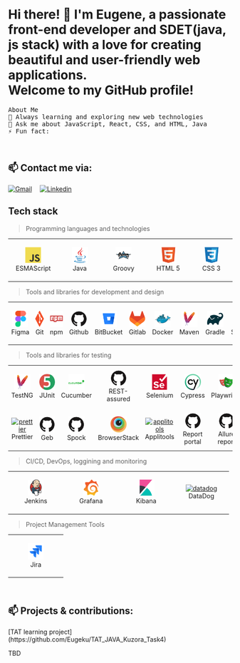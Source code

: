 <h1 align="left"> Hi there! 👋 I'm Eugene, a passionate front-end developer and SDET(java, js stack) with a love for creating beautiful and user-friendly web applications. <br>
Welcome to my GitHub profile!
</h1>
<pre>About Me
🌱 Always learning and exploring new web technologies
💬 Ask me about JavaScript, React, CSS, and HTML, Java
⚡ Fun fact: 
</pre>

<br>
<h2> 📫 Contact me via:  </h2>

[<img alt="Gmail" src="https://img.shields.io/badge/Gmail-D14836?style=for-the-badge&logo=gmail&logoColor=white"/>](mailto:eugenekuzora@gmail.com)&emsp;
[<img alt="Linkedin" src="https://img.shields.io/badge/LinkedIn-0077B5?style=for-the-badge&logo=linkedin&logoColor=white"/>](https://es.linkedin.com/in/eugene-kuzora-a7140115b)&emsp;

<h2 align="left" id="stack"> Tech stack</h2>

>Programming languages ​​and technologies

<table width='100%'>
  <tr>
    <td align="center" width="110" height="90">
      <a href="https://ecma-international.org/publications-and-standards/standards/ecma-262/">
        <img src="https://github.com/devicons/devicon/blob/master/icons/javascript/javascript-original.svg" width="36" height="36" alt="js" />
      </a>
      <br>ESMAScript
    </td>
    <td align="center" width="110" height="90">
      <a href="https://openjdk.org/">
        <img src="https://github.com/devicons/devicon/blob/master/icons/java/java-original.svg" width="36" height="36" alt="java" />
      </a>
      <br>Java
    </td>
    <td align="center" width="110" height="90">
      <a href="https://groovy-lang.org/">
        <img src="https://github.com/devicons/devicon/blob/master/icons/groovy/groovy-original.svg" width="36" height="36" alt="groovy" />
      </a>
      <br>Groovy
    </td>
    <td align="center" width="110" height="90">
      <a href="https://www.w3.org/TR/2011/WD-html5-20110405/">
        <img src="https://github.com/devicons/devicon/blob/master/icons/html5/html5-original.svg" width="36" height="36" alt="Html 5" />
      </a>
      <br>HTML 5
    </td>
         <td align="center" width="110" height="90"> 
      <a href="https://www.w3.org/TR/css3-roadmap/" >
        <img src="https://github.com/devicons/devicon/blob/master/icons/css3/css3-original.svg" width="36" height="36" alt="css 3" />
      </a>
      <br>CSS 3
    </td>
  </tr>
</table>

> Tools and libraries for development and design

<table width='100%'>
  <tr>
    <td align="center" width="110" height="90">
      <a href="https://www.figma.com/" >
        <img src="https://github.com/devicons/devicon/blob/master/icons/figma/figma-original.svg" width="36" height="36" alt="figma" />
      </a>
      <br>Figma
    </td>
    <td align="center" width="110" height="90">
      <a href="https://git-scm.com/">
        <img src="https://github.com/devicons/devicon/blob/master/icons/git/git-original.svg" width="36" height="36" alt="git" />
      </a>
      <br>Git
    </td>
    <td align="center" width="110" height="90"> 
      <a href="https://www.npmjs.com/">
        <img src="https://github.com/devicons/devicon/blob/master/icons/npm/npm-original-wordmark.svg" width="36" height="36" alt="npm" />
      </a>
      <br>npm
    </td>
    <td align="center" width="110" height="90"> 
      <a href="https://github.com/" >
        <img src="https://github.com/devicons/devicon/blob/master/icons/github/github-original.svg" width="36" height="36" alt="github" />
      </a>
      <br>Github
    </td>
    <td align="center" width="110" height="90"> 
      <a href="https://bitbucket.org/" >
        <img src="https://github.com/devicons/devicon/blob/master/icons/bitbucket/bitbucket-original.svg" width="36" height="36" alt="bitbucket" />
      </a>
      <br>BitBucket
    </td>
    <td align="center" width="110" height="90"> 
      <a href="https://about.gitlab.com/" >
        <img src="https://github.com/devicons/devicon/blob/master/icons/gitlab/gitlab-original.svg" width="36" height="36" alt="gitlab" />
      </a>
      <br>Gitlab
    </td>
    <td align="center" width="110" height="90"> 
      <a href="https://www.docker.com/" >
        <img src="https://github.com/devicons/devicon/blob/master/icons/docker/docker-original.svg" width="36" height="36" alt="docker" />
      </a>
      <br>Docker
    </td>
    <td align="center" width="110" height="90">
      <a href="https://maven.apache.org/">
        <img src="https://github.com/devicons/devicon/blob/master/icons/maven/maven-original.svg" width="36" height="36" alt="maven" />
      </a>
      <br>Maven
    </td>
    <td align="center" width="110" height="90">
      <a href="https://gradle.org/">
        <img src="https://github.com/devicons/devicon/blob/master/icons/gradle/gradle-original.svg" width="36" height="36" alt="gradle" />
      </a>
      <br>Gradle
    </td>
    <td align="center" width="110" height="90">
      <a href="https://spring.io/projects/spring-framework">
        <img src="https://github.com/devicons/devicon/blob/master/icons/spring/spring-original.svg" width="36" height="36" alt="spring" />
      </a>
      <br>Spring
    </td>
  </tr>
</table>

> Tools and libraries for testing

<table width='100%'>
  <tr>
    <td align="center" width="110" height="90">
      <a href="https://testng.org/">
        <img src="https://github.com/devicons/devicon/blob/master/icons/maven/maven-original.svg" width="36" height="36" alt="testng" />
      </a>
      <br>TestNG
    </td>
    <td align="center" width="110" height="90">
      <a href="https://junit.org/junit5/">
        <img src="https://github.com/devicons/devicon/blob/master/icons/junit/junit-original.svg" width="36" height="36" alt="junit" />
      </a>
      <br>JUnit
    </td>
    <td align="center" width="110" height="90">
      <a href="https://cucumber.io/">
        <img src="https://github.com/devicons/devicon/blob/master/icons/cucumber/cucumber-plain-wordmark.svg" width="36" height="36" alt="cucumber" />
      </a>
      <br>Cucumber
    </td>
    <td align="center" width="110" height="90">
      <a href="https://rest-assured.io/">
        <img src="https://github.com/devicons/devicon/blob/master/icons/github/github-original.svg" width="36" height="36" alt="restassured" />
      </a>
      <br>REST-assured
    </td>
    <td align="center" width="110" height="90">
      <a href="https://www.selenium.dev/">
        <img src="https://github.com/devicons/devicon/blob/master/icons/selenium/selenium-original.svg" width="36" height="36" alt="selenium" />
      </a>
      <br>Selenium
    </td>
    <td align="center" width="110" height="90"> 
      <a href="https://www.cypress.io/">
        <img src="https://github.com/devicons/devicon/blob/master/icons/cypressio/cypressio-original.svg" width="36" height="36" alt="cypress" />
      </a>
      <br>Cypress
    </td>
    <td align="center" width="110" height="90"> 
      <a href="https://playwright.dev/">
        <img src="https://github.com/devicons/devicon/blob/master/icons/playwright/playwright-original.svg" width="36" height="36" alt="playwright" />
      </a>
      <br>Playwright
    </td>
    <td align="center" width="110" height="90">
      <a href="https://wiremock.org/">
        <img src="https://camo.githubusercontent.com/e207e4bffe0d591696488a934c0c4de93baa152e790a4dc9fedc96f50e0e55f9/68747470733a2f2f776972656d6f636b2e6f72672f696d616765732f6c6f676f732f776972656d6f636b2f6c6f676f5f776964652e737667" width="36" height="36" alt="wiremock" />
      </a>
      <br>Wiremock
    </td>
    <td align="center" width="110" height="90">
      <a href="https://www.postman.com/">
        <img src="https://github.com/devicons/devicon/blob/master/icons/postman/postman-original.svg" width="36" height="36" alt="postman" />
      </a>
      <br>Postman
    </td>
    <td align="center" width="110" height="90">
      <a href="https://eslint.org/">
        <img src="https://github.com/devicons/devicon/blob/master/icons/eslint/eslint-original.svg" width="36" height="36" alt="eslint" />
      </a>
      <br>ESLint
    </td>
  </tr>
  <tr>
    <td align="center" width="110" height="90">
      <a href="https://prettier.io/">
        <img src="https://brandeps.com/icon-download/P/Prettier-icon-vector-02.svg" width="36" height="36" alt="prettier" />
      </a>
      <br>Prettier
    </td>
    <td align="center" width="110" height="90">
      <a href="https://www.gebish.org/">
        <img src="https://github.com/devicons/devicon/blob/master/icons/github/github-original.svg" width="36" height="36" alt="geb" />
      </a>
      <br>Geb
    </td>
    <td align="center" width="110" height="90">
      <a href="https://spockframework.org/">
        <img src="https://github.com/devicons/devicon/blob/master/icons/github/github-original.svg" width="36" height="36" alt="spock" />
      </a>
      <br>Spock
    </td>
    <td align="center" width="110" height="90">
      <a href="https://www.browserstack.com/home">
        <img src="https://github.com/devicons/devicon/blob/master/icons/browserstack/browserstack-original.svg" width="36" height="36" alt="browserstack" />
      </a>
      <br>BrowserStack
    </td>
    <td align="center" width="110" height="90">
      <a href="https://applitools.com/">
        <img src="https://seeklogo.com/images/A/applitools-icon-logo-7B6C9B576E-seeklogo.com.png" width="36" height="36" alt="applitools" />
      </a>
      <br>Applitools
    </td>
    <td align="center" width="110" height="90">
      <a href="https://reportportal.io/">
        <img src="https://github.com/devicons/devicon/blob/master/icons/github/github-original.svg" width="36" height="36" alt="rp" />
      </a>
      <br>Report portal
    </td>
    <td align="center" width="110" height="90">
      <a href="https://allurereport.org/">
        <img src="https://github.com/devicons/devicon/blob/master/icons/github/github-original.svg" width="36" height="36" alt="allure" />
      </a>
      <br>Allure report
    </td>
    <td align="center" width="110" height="90">
      <a href="https://www.deque.com/axe/">
        <img src="https://github.com/devicons/devicon/blob/master/icons/github/github-original.svg" width="36" height="36" alt="axe" />
      </a>
      <br>Axe
    </td>
  </tr>
</table>

> CI/CD, DevOps, loggining and monitoring

<table width='100%'>
  <tr>
    <td align="center" width="110" height="90">
        <a href="https://www.jenkins.io/">
          <img src="https://github.com/devicons/devicon/blob/master/icons/jenkins/jenkins-original.svg" width="36" height="36" alt="jenkins" />
        </a>
        <br>Jenkins
    </td>
    <td align="center" width="110" height="90">
      <a href="https://grafana.com/">
        <img src="https://github.com/devicons/devicon/blob/master/icons/grafana/grafana-original.svg" width="36" height="36" alt="grafana" />
      </a>
      <br>Grafana
    </td>
    <td align="center" width="110" height="90">
      <a href="https://www.elastic.co/kibana">
        <img src="https://github.com/devicons/devicon/blob/master/icons/kibana/kibana-original.svg" width="36" height="36" alt="kibana" />
      </a>
      <br>Kibana
    </td>
    <td align="center" width="110" height="90">
      <a href="https://www.datadoghq.com/">
        <img src="https://brandeps.com/logo-download/D/Datadog-logo-vector-01.svg" width="36" height="36" alt="datadog" />
      </a>
      <br>DataDog
    </td>
  </tr>
</table>

> Project Management Tools

<table width='100%'>
  <tr>
    <td align="center" width="110" height="90">
      <a href="https://www.atlassian.com/es/software/jira">
        <img src="https://github.com/devicons/devicon/blob/master/icons/jira/jira-original.svg" width="36" height="36" alt="spring" />
      </a>
      <br>Jira
    </td>
  </tr>
</table>

<br>

<h2> 📫 Projects & contributions:  </h2>
[TAT learning project](https://github.com/Eugeku/TAT_JAVA_Kuzora_Task4)&emsp;

TBD

